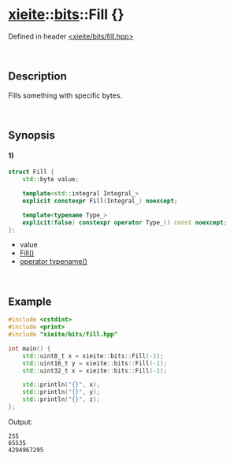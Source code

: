 # [xieite](../../xieite.md)\:\:[bits](../../bits.md)\:\:Fill \{\}
Defined in header [<xieite/bits/fill.hpp>](../../../include/xieite/bits/fill.hpp)

&nbsp;

## Description
Fills something with specific bytes.

&nbsp;

## Synopsis
#### 1)
```cpp
struct Fill {
    std::byte value;

    template<std::integral Integral_>
    explicit constexpr Fill(Integral_) noexcept;

    template<typename Type_>
    explicit(false) constexpr operator Type_() const noexcept;
};
```
- value
- [Fill\(\)](./structures/fill/1/operators/constructor.md)
- [operator typename\(\)](./structures/fill/1/operators/cast.md)

&nbsp;

## Example
```cpp
#include <cstdint>
#include <print>
#include "xieite/bits/fill.hpp"

int main() {
    std::uint8_t x = xieite::bits::Fill(-1);
    std::uint16_t y = xieite::bits::Fill(-1);
    std::uint32_t x = xieite::bits::Fill(-1);

    std::println("{}", x);
    std::println("{}", y);
    std::println("{}", z);
};
```
Output:
```
255
65535
4294967295
```
